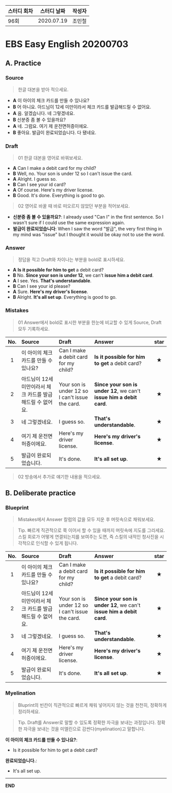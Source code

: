 **스터디 회차** | **스터디 날짜** | **작성자**
--- | --- | ---
96회 | 2020.07.19 | 조민철

# EBS Easy English 20200703

## A. Practice

### Source

> 한글 대본을 받아 적으세요.

* **A** 이 아이의 체크 카드를 만들 수 있나요?
* **B** 어 아니요. 아드님이 12세 미만이라서 체크 카드를 발급해드릴 수 없어요.
* **A** 음. 알겠습니다. 네 그렇겠네요.
* **B** 신분증 좀 볼 수 있을까요?
* **A** 네. 그럼요. 여기 제 운전면허증이에요.
* **B** 좋아요. 발급이 완료되었습니다. 다 됐네요.

### Draft

> 01 한글 대본을 영어로 바꿔보세요.

* **A** Can I make a debit card for my child?
* **B** Well, no. Your son is under 12 so I can't issue the card.
* **A** Alright. I guess so.
* **B** Can I see your id card?
* **A** Of course. Here's my driver license.
* **B** Good. It's done. Everything is good to go.

> 02 영어로 바꿀 때 바로 떠오르지 않았던 부분을 적어보세요.

* **신분증 좀 볼 수 있을까요?**: I already used "Can I" in the first sentence. So I wasn't sure if I could use the same expression again.
* **발급이 완료되었습니다**: When I saw the word "발급", the very first thing in my mind was "issue" but I thought it would be okay not to use the word.

### Answer

> 정답을 적고 Draft와 차이나는 부분을 bold로 표시하세요.

* **A** **Is it possible for him to get** a debit card?
* **B** No. **Since your son is under 12**, we can't **issue him a debit card**.
* **A** I see. Yes. **That's understandable**.
* **B** Can I see your id please?
* **A** Sure. **Here's my driver's license**.
* **B** Alright. **It's all set up**. Everything is good to go.

### Mistakes

> 01 Answer에서 bold로 표시한 부분을 한눈에 비교할 수 있게 Source, Draft 모두 기록하세요.

| No. | Source | Draft | Answer | star |
| :---: | :--- | :--- | :--- | :---: |
| 1 | 이 아이의 체크 카드를 만들 수 있나요? | Can I make a debit card for my child? | **Is it possible for him to get** a debit card? | ★ |
| 2 | 아드님이 12세 미만이라서 체크 카드를 발급해드릴 수 없어요. | Your son is under 12 so I can't issue the card. | **Since your son is under 12**, we can't **issue him a debit card**. | ★ |
| 3 | 네 그렇겠네요. | I guess so. | **That's understandable**. | ★ |
| 4 | 여기 제 운전면허증이에요. | Here's my driver license. | **Here's my driver's license**. | ★ |
| 5 | 발급이 완료되었습니다. | It's done. | **It's all set up**. | ★ |

> 02 방송에서 추가로 얘기한 내용을 적으세요.

## B. Deliberate practice

### Blueprint

> Mistakes에서 Answer 칼럼의 값을 모두 지운 후 머릿속으로 채워보세요.

> Tip. 빠르게 직관적으로 쭉 이어서 할 수 있을 때까지 머릿속에 지도를 그리세요. 스킬 회로가 어떻게 연결되는지를 보여주는 도면, 즉 스킬의 내적인 청사진을 시각적으로 인식할 수 있게 됩니다. 

| No. | Source | Draft | Answer | star |
| :---: | :--- | :--- | :--- | :---: |
| 1 | 이 아이의 체크 카드를 만들 수 있나요? | Can I make a debit card for my child? | **Is it possible for him to get** a debit card? | ★ |
| 2 | 아드님이 12세 미만이라서 체크 카드를 발급해드릴 수 없어요. | Your son is under 12 so I can't issue the card. | **Since your son is under 12**, we can't **issue him a debit card**. | ★ |
| 3 | 네 그렇겠네요. | I guess so. | **That's understandable**. | ★ |
| 4 | 여기 제 운전면허증이에요. | Here's my driver license. | **Here's my driver's license**. | ★ |
| 5 | 발급이 완료되었습니다. | It's done. | **It's all set up**. | ★ |

### Myelination

> Bluprint의 빈칸이 직관적으로 빠르게 채워 넣어지지 않는 것을 천천히, 정확하게 정리하세요.

> Tip. Draft를 Answer로 말할 수 있도록 정확한 자극을 보내는 과정입니다. 정확한 자극을 보내는 것을 미엘린으로 감싼다(myelination)고 말합니다.

**이 아이의 체크 카드를 만들 수 있나요?**:

* Is it possible for him to get a debit card?

**완료되었습니다.**:

* It's all set up.

---

**END**
